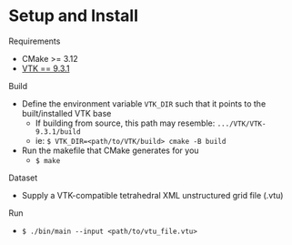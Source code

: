 # Setup and Install

Requirements
* CMake >= 3.12
* [VTK == 9.3.1](htts://gitlab.kitware.com/vtk/vtk/-/tree/v9.3.1)

Build
* Define the environment variable `VTK_DIR` such that it points to the built/installed VTK base
    * If building from source, this path may resemble: `.../VTK/VTK-9.3.1/build`
    * ie: `$ VTK_DIR=<path/to/VTK/build> cmake -B build`
* Run the makefile that CMake generates for you
    * `$ make`

Dataset
* Supply a VTK-compatible tetrahedral XML unstructured grid file (.vtu)

Run
* `$ ./bin/main --input <path/to/vtu_file.vtu>`
